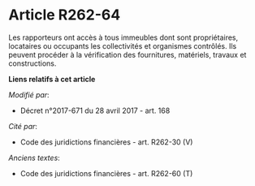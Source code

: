 # Article R262-64

Les rapporteurs ont accès à tous immeubles dont sont propriétaires, locataires ou occupants les collectivités et organismes
contrôlés. Ils peuvent procéder à la vérification des fournitures, matériels, travaux et constructions.

**Liens relatifs à cet article**

_Modifié par_:

  - Décret n°2017-671 du 28 avril 2017 - art. 168

_Cité par_:

  - Code des juridictions financières - art. R262-30 (V)

_Anciens textes_:

  - Code des juridictions financières - art. R262-60 (T)
